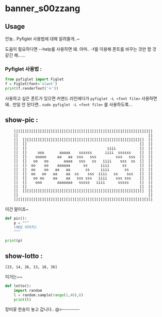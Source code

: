 # banner_s00zzang

## **Usage**
안뇽.. Pyfiglet 사용법에 대해 알려줄게..~

도움이 필요하다면 --help를 사용하면 돼.
아마.. -f를 이용해 폰트를 바꾸는 것만 할 것 같긴 해......

### Pyfiglet 사용법 :

```py
from pyfiglet import Figlet
f = Figlet(font='slant')
print(f.renderText('ㅠ'))
```

사용하고 싶은 폰트가 있으면 커맨드 라인에다가
`pyfiglet -L <font file>`
사용하면 돼..
만일 안 된다면.. 
`sudo pyfiglet -L <font file>`
를 사용하도록...

## show-pic :
```
    [][][][][][][][][][][][][][][][][][][][][][][][][][][][][][][][]
    []                                                            []
    []  [][][][][][][][][][][][][][][][][][][][][][][][][][][][]  []
    []  []                                                    []  []
    []  []                                     iiii           []  []
    []  []     ooo       aaaaa    ssssss      iiii  ssssss    []  []
    []  []    ooooo     aa   aa  sss   sss         sss   sss  []  []
    []  []   oo   oo       aaaa   sss   ss   iiii    sss  ss  []  []
    []  []  oo    oo    aaaaaa      ss      iiii      ss      []  []
    []  []  oo    oo   aa   aa       ss     iiii       ss     []  []
    []  []  oo   oo   aa    aa  ss    sss  iiii   ss    sss   []  []
    []  []   oo oo    aa    aa   sss sss   iiii    sss sss    []  []
    []  []    ooo       aaaaaaa   sssss   iiii      sssss     []  []
    []  []                                                    []  []
    []  [][][][][][][][][][][][][][][][][][][][][][][][][][][][]  []
    []                                                            []
    [][][][][][][][][][][][][][][][][][][][][][][][][][][][][][][][]
```
이건 말이죠~
```py
def pic():
	p = """
	(해당 이미지)
	"""

print(p)
```

## show-lotto : 
```
[23, 14, 26, 13, 18, 36]
```
이거는~~
```py
def lotto():
	import random
	l = random.sample(range(1,46),6)
	print(l)
```

장미꽃 한송이 놓고 갑니다..
@>---------

